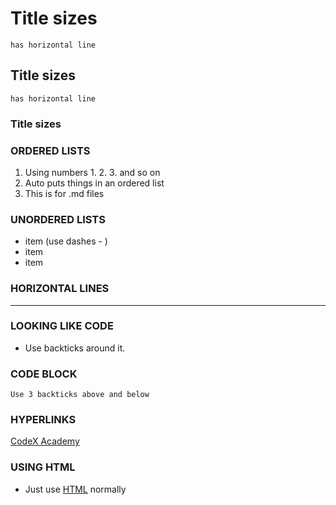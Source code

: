 # Title sizes
    has horizontal line
## Title sizes
    has horizontal line
### Title sizes


### ORDERED LISTS

1. Using numbers 1. 2. 3. and so on
2. Auto puts things in an ordered list
3. This is for .md files

### UNORDERED LISTS

- item (use dashes - )
- item
- item

### HORIZONTAL LINES

---

### LOOKING LIKE CODE

- Use backticks around it.

### CODE BLOCK

```
Use 3 backticks above and below
```

### HYPERLINKS

[CodeX Academy](https//:codexacademy.com)

### USING HTML

- Just use <u>HTML</u> normally